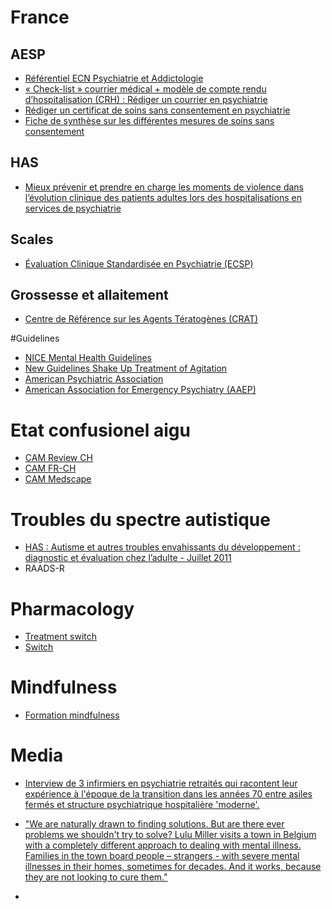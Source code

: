# France
## AESP
* [Référentiel ECN Psychiatrie et Addictologie](http://www.asso-aesp.fr/wp-content/uploads/2014/11/Referentiel_2eme.pdf)
* [« Check-list » courrier médical + modèle de compte rendu d’hospitalisation (CRH) : Rédiger un courrier en psychiatrie](http://www.asso-aesp.fr/wp-content/uploads/2015/01/R%C3%A9difer-un-courrier-en-psychiatrie.pdf)
* [Rédiger un certificat de soins sans consentement en psychiatrie](http://www.asso-aesp.fr/wp-content/uploads/2016/09/Certificats_AESP.pdf)
* [Fiche de synthèse sur les différentes mesures de soins sans consentement](http://www.asso-aesp.fr/wp-content/uploads/2014/06/Mesures-de-soins-sous-contrainte.pdf)

## HAS
* [Mieux prévenir et prendre en charge les moments de violence dans l’évolution clinique des patients adultes lors des hospitalisations en services de psychiatrie](http://www.has-sante.fr/portail/jcms/c_1722310/fr/mieux-prevenir-et-prendre-en-charge-les-moments-de-violence-dans-l-evolution-clinique-des-patients-adultes-lors-des-hospitalisations-en-services-de-psychiatrie)

## Scales
* [Évaluation Clinique Standardisée en Psychiatrie (ECSP)](http://www.ecsp.fr/)

## Grossesse et allaitement
* [Centre de Référence sur les Agents Tératogènes (CRAT)](http://lecrat.fr/)

#Guidelines
* [NICE Mental Health Guidelines](http://www.rcpsych.ac.uk/publications/niceguidelines.aspx)
 * [New Guidelines Shake Up Treatment of Agitation](http://www.psychiatrictimes.com/psychiatric-emergencies/new-guidelines-shake-treatment-agitation)
* [American Psychiatric Association](http://psychiatryonline.org/guidelines)
* [American Association for Emergency Psychiatry (AAEP)](http://escholarship.org/uc/uciem_westjem?volume=13;issue=1)

# Etat confusionel aigu
* [CAM Review CH](http://www.revmed.ch/RMS/2009/RMS-221/Etat-confusionnel-aigu-une-approche-systematique)
* [CAM FR-CH](http://www.palliativegeneve.ch/wp-content/uploads/2012/05/Confusion-Assesment-Method.pdf)
* [CAM Medscape](http://www.medscape.com/viewarticle/481726)

# Troubles du spectre autistique
* [HAS : Autisme et autres troubles envahissants du développement : diagnostic et évaluation chez l’adulte - Juillet 2011](http://www.has-sante.fr/portail/upload/docs/application/pdf/2012-06/reco2clics_-_autisme_et_autre_ted_diagnostic_et_evaluation_chez_ladulte.pdf)
* RAADS-R

# Pharmacology
* [Treatment switch](http://wiki.psychiatrienet.nl/index.php/Index.html)
* [Switch](http://cmpsy-switch.com/)

# Mindfulness 
* [Formation mindfulness](http://us9.campaign-archive1.com/?u=0305879741ab571338e1c558c&id=d88ea4fcc3&e=c07a755a59)

# Media
* [Interview de 3 infirmiers en psychiatrie retraités qui racontent leur expérience à l'époque de la transition dans les années 70 entre asiles fermés et structure psychiatrique hospitalière 'moderne'.](http://rf.proxycast.org/1223610876553076736/16408-23.10.2016-ITEMA_21113305-0.mp3)
* ["We are naturally drawn to finding solutions. But are there ever problems we shouldn't try to solve? Lulu Miller visits a town in Belgium with a completely different approach to dealing with mental illness. Families in the town board people – strangers - with severe mental illnesses in their homes, sometimes for decades. And it works, because they are not looking to cure them."](http://play.podtrac.com/npr-510307/npr.mc.tritondigital.com/INVIS_PODCAST/media/anon.npr-mp3/npr/invsb/2016/06/20160622_invsb_solutions.mp3?orgId=1&d=3570&p=510307&story=482311381&t=podcast&e=482311381&ft=pod&f=510307)


* []()
